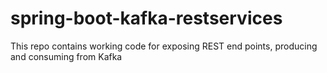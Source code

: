 # spring-boot-kafka-restservices
This repo contains working code for exposing REST end points, producing and consuming from Kafka 
